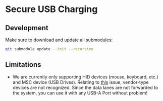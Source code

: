 # Secure USB Charging

## Development

Make sure to download and update all submodules:

``` bash
git submodule update --init --recursive
```

## Limitations

- We are currently only supporting HID devices (mouse, keyboard, etc.) and MSC device (USB Drives). Relating to [this](https://github.com/hathach/tinyusb/issues/1097) issue, vendor-type devices are not recognized. Since the data lanes are not forwarded to the system, you can use it with any USB-A Port without problem!